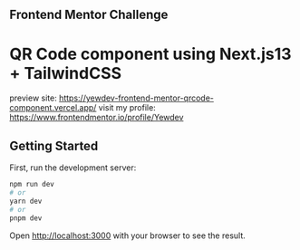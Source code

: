 ## Frontend Mentor Challenge
# QR Code component using Next.js13 + TailwindCSS
preview site: https://yewdev-frontend-mentor-qrcode-component.vercel.app/
visit my profile:  https://www.frontendmentor.io/profile/Yewdev

## Getting Started

First, run the development server:

```bash
npm run dev
# or
yarn dev
# or
pnpm dev
```

Open [http://localhost:3000](http://localhost:3000) with your browser to see the result.
